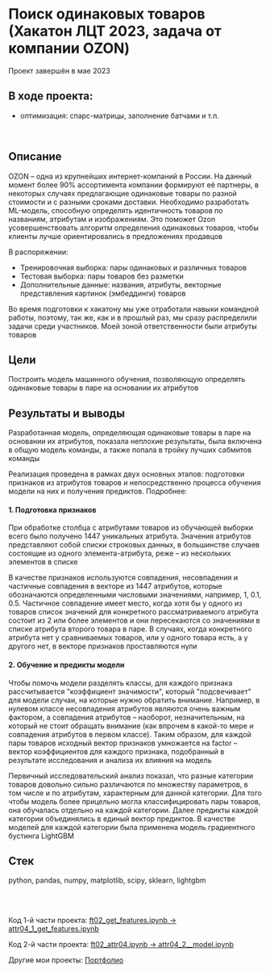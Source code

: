 # Поиск одинаковых товаров (Хакатон ЛЦТ 2023, задача от компании OZON)
Проект завершён в мае 2023

## В ходе проекта:
- оптимизация: спарс-матрицы, заполнение батчами и т.п.

<br>

## Описание
OZON – одна из крупнейших интернет-компаний в России. На данный момент более 90% ассортимента компании формируют её партнеры, в некоторых случаях предлагающие одинаковые товары по разной стоимости и с разными сроками доставки. Необходимо разработать ML-модель, способную определять идентичность товаров по названиям, атрибутам и изображениям. Это поможет Ozon усовершенствовать алгоритм определения одинаковых товаров, чтобы клиенты лучше ориентировались в предложениях продавцов

В распоряжении:
- Тренировочная выборка: пары одинаковых и различных товаров
- Тестовая выборка: пары товаров без разметки
- Дополнительные данные: названия, атрибуты, векторные представления картинок (эмбеддинги) товаров

Во время подготовки к хакатону мы уже отработали навыки командной работы, поэтому, так же, как и в прошлый раз, мы сразу распределили задачи среди участников. Моей зоной ответственности были атрибуты товаров

## Цели
Построить модель машинного обучения, позволяющую определять одинаковые товары в паре на основании их атрибутов

## Результаты и выводы
Разработанная модель, определяющая одинаковые товары в паре на основании их атрибутов, показала неплохие результаты, была включена в общую модель команды, а также попала в тройку лучших сабмитов команды

Реализация проведена в рамках двух основных этапов: подготовки признаков из атрибутов товаров и непосредственно процесса обучения модели на них и получения предиктов. Подробнее:

#### 1. Подготовка признаков
При обработке столбца с атрибутами товаров из обучающей выборки всего было получено 1447 уникальных атрибута. Значения атрибутов представляют собой списки строковых данных, в большинстве случаев состоящие из одного элемента-атрибута, реже – из нескольких элементов в списке

В качестве признаков используются совпадения, несовпадения и частичные совпадения в векторе из 1447 атрибутов, которые обозначаются определенными числовыми значениями, например, 1, 0.1, 0.5. Частичное совпадение имеет место, когда хотя бы у одного из товаров список значений для конкретного рассматриваемого атрибута состоит из 2 или более элементов и они пересекаются со значениями в списке атрибута второго товара в паре. В случаях, когда конкретного атрибута нет у сравниваемых товаров, или у одного товара есть, а у другого нет, в векторе признаков проставляются нули

#### 2. Обучение и предикты модели
Чтобы помочь модели разделять классы, для каждого признака рассчитывается "коэффициент значимости", который "подсвечивает" для модели случаи, на которые нужно обратить внимание. Например, в нулевом классе несовпадения атрибутов являются очень важным фактором, а совпадения атрибутов – наоборот, незначительным, на который не стоит обращать внимание (как впрочем в какой-то мере и совпадения атрибутов в первом классе). Таким образом, для каждой пары товаров исходный вектор признаков умножается на factor – вектор коэффициентов для каждого признака, подобранный в результате исследования и анализа их влияния на модель

Первичный исследовательский анализ показал, что разные категории товаров довольно сильно различаются по множеству параметров, в том числе и по атрибутам, характерным для данной категории. Для того чтобы модель более прицельно могла классифицировать пары товаров, она обучалась отдельно на каждой категории. Далее предикты каждой категории объединялись в единый вектор предиктов. В качестве моделей для каждой категории была применена модель градиентного бустинга LightGBM

## Стек
python, pandas, numpy, matplotlib, scipy, sklearn, lightgbm

<br><br>

Код 1-й части проекта: [ft02_get_features.ipynb -> attr04_1_get_features.ipynb](https://github.com/petrochenkovp/portfolio/blob/main/p09_leaders2023/get_rte_features.ipynb)

Код 2-й части проекта: [ft02_attr04.ipynb -> attr04_2__model.ipynb](https://github.com/petrochenkovp/portfolio/blob/main/p09_leaders2023/get_rte_features.ipynb)

Другие мои проекты: [Портфолио](https://github.com/petrochenkovp/portfolio/)

<br><br>
